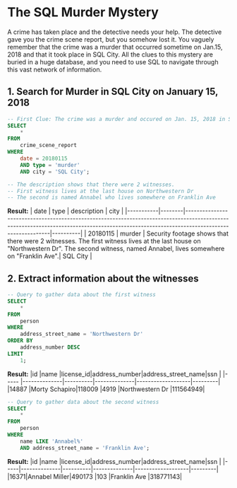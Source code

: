# The SQL Murder Mystery

A crime has taken place and the detective needs your help. The detective gave you the crime scene report, but you somehow lost it. You vaguely remember that the crime was a murder that occurred sometime on Jan.15, 2018 and that it took place in SQL City. All the clues to this mystery are buried in a huge database, and you need to use SQL to navigate through this vast network of information.

## 1. Search for Murder in SQL City on January 15, 2018
```sql
-- First Clue: The crime was a murder and occured on Jan. 15, 2018 in SQL City.
SELECT
    *
FROM
    crime_scene_report
WHERE
    date = 20180115
    AND type = 'murder'
    AND city = 'SQL City';

-- The description shows that there were 2 witnesses.
-- First witness lives at the last house on Northwestern Dr
-- The second is named Annabel who lives somewhere on Franklin Ave
```
**Result:**
| date      | type   | description                                                                                                                                                                              | city     |
|-----------|--------|------------------------------------------------------------------------------------------------------------------------------------------------------------------------------------------|----------|
| 20180115  | murder	| Security footage shows that there were 2 witnesses. The first witness lives at the last house on "Northwestern Dr". The second witness, named Annabel, lives somewhere on "Franklin Ave".| SQL City |

## 2. Extract information about the witnesses
```sql
-- Query to gather data about the first witness 
SELECT
    *
FROM
    person
WHERE
    address_street_name = 'Northwestern Dr'
ORDER BY
    address_number DESC
LIMIT
    1;
```
**Result:**
|id    |name          |license_id|address_number|address_street_name|ssn      |
|----- |--------------|----------|--------------|-------------------|---------|
|14887 |Morty Schapiro|118009	   |4919	         |Northwestern Dr    |111564949|

```sql
-- Query to gather data about the second witness
SELECT
    *
FROM
    person
WHERE
    name LIKE 'Annabel%'
    AND address_street_name = 'Franklin Ave';
```
**Result:**
|id   |name	         |license_id|address_number|address_street_name|ssn      |
|-----|--------------|----------|--------------|-------------------|---------|
|16371|Annabel Miller|490173    |103	        |Franklin Ave       |318771143|

